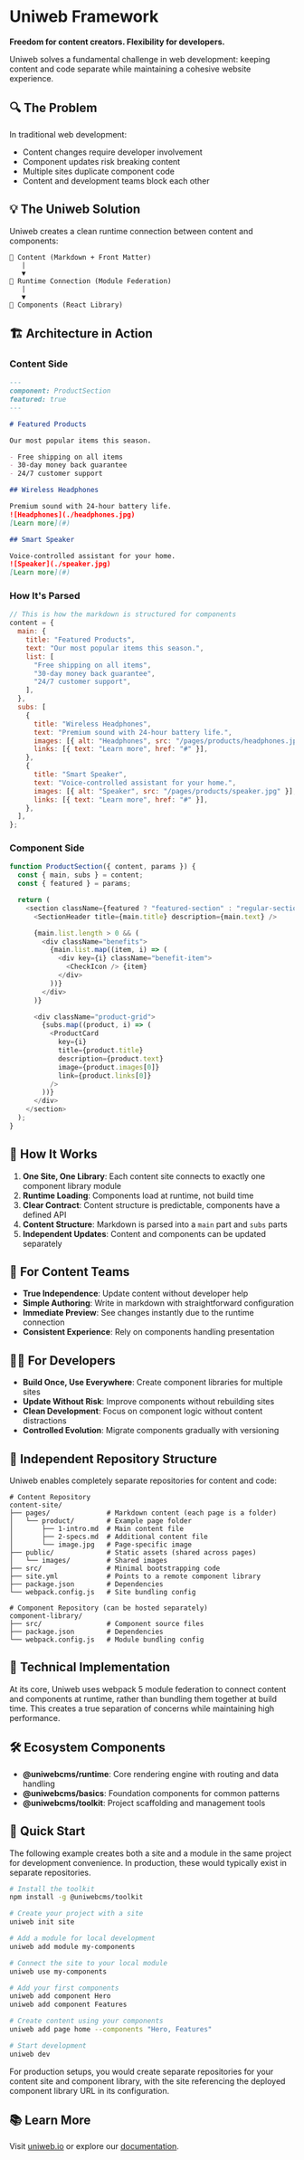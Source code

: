 # Uniweb Framework

**Freedom for content creators. Flexibility for developers.**

Uniweb solves a fundamental challenge in web development: keeping content and code separate while maintaining a cohesive website experience.

## 🔍 The Problem

In traditional web development:

- Content changes require developer involvement
- Component updates risk breaking content
- Multiple sites duplicate component code
- Content and development teams block each other

## 💡 The Uniweb Solution

Uniweb creates a clean runtime connection between content and components:

```
📄 Content (Markdown + Front Matter)
   |
   ▼
🔗 Runtime Connection (Module Federation)
   |
   ▼
🧩 Components (React Library)
```

## 🏗 Architecture in Action

### Content Side

```markdown
---
component: ProductSection
featured: true
---

# Featured Products

Our most popular items this season.

- Free shipping on all items
- 30-day money back guarantee
- 24/7 customer support

## Wireless Headphones

Premium sound with 24-hour battery life.
![Headphones](./headphones.jpg)
[Learn more](#)

## Smart Speaker

Voice-controlled assistant for your home.
![Speaker](./speaker.jpg)
[Learn more](#)
```

### How It's Parsed

```javascript
// This is how the markdown is structured for components
content = {
  main: {
    title: "Featured Products",
    text: "Our most popular items this season.",
    list: [
      "Free shipping on all items",
      "30-day money back guarantee",
      "24/7 customer support",
    ],
  },
  subs: [
    {
      title: "Wireless Headphones",
      text: "Premium sound with 24-hour battery life.",
      images: [{ alt: "Headphones", src: "/pages/products/headphones.jpg" }],
      links: [{ text: "Learn more", href: "#" }],
    },
    {
      title: "Smart Speaker",
      text: "Voice-controlled assistant for your home.",
      images: [{ alt: "Speaker", src: "/pages/products/speaker.jpg" }],
      links: [{ text: "Learn more", href: "#" }],
    },
  ],
};
```

### Component Side

```javascript
function ProductSection({ content, params }) {
  const { main, subs } = content;
  const { featured } = params;

  return (
    <section className={featured ? "featured-section" : "regular-section"}>
      <SectionHeader title={main.title} description={main.text} />

      {main.list.length > 0 && (
        <div className="benefits">
          {main.list.map((item, i) => (
            <div key={i} className="benefit-item">
              <CheckIcon /> {item}
            </div>
          ))}
        </div>
      )}

      <div className="product-grid">
        {subs.map((product, i) => (
          <ProductCard
            key={i}
            title={product.title}
            description={product.text}
            image={product.images[0]}
            link={product.links[0]}
          />
        ))}
      </div>
    </section>
  );
}
```

## 🔄 How It Works

1. **One Site, One Library**: Each content site connects to exactly one component library module
2. **Runtime Loading**: Components load at runtime, not build time
3. **Clear Contract**: Content structure is predictable, components have a defined API
4. **Content Structure**: Markdown is parsed into a `main` part and `subs` parts
5. **Independent Updates**: Content and components can be updated separately

## 👥 For Content Teams

- **True Independence**: Update content without developer help
- **Simple Authoring**: Write in markdown with straightforward configuration
- **Immediate Preview**: See changes instantly due to the runtime connection
- **Consistent Experience**: Rely on components handling presentation

## 👨‍💻 For Developers

- **Build Once, Use Everywhere**: Create component libraries for multiple sites
- **Update Without Risk**: Improve components without rebuilding sites
- **Clean Development**: Focus on component logic without content distractions
- **Controlled Evolution**: Migrate components gradually with versioning

## 📂 Independent Repository Structure

Uniweb enables completely separate repositories for content and code:

```
# Content Repository
content-site/
├── pages/              # Markdown content (each page is a folder)
│   └── product/        # Example page folder
│       ├── 1-intro.md  # Main content file
│       ├── 2-specs.md  # Additional content file
│       └── image.jpg   # Page-specific image
├── public/             # Static assets (shared across pages)
│   └── images/         # Shared images
├── src/                # Minimal bootstrapping code
├── site.yml            # Points to a remote component library
├── package.json        # Dependencies
└── webpack.config.js   # Site bundling config

# Component Repository (can be hosted separately)
component-library/
├── src/                # Component source files
├── package.json        # Dependencies
└── webpack.config.js   # Module bundling config
```

## 🔧 Technical Implementation

At its core, Uniweb uses webpack 5 module federation to connect content and components at runtime, rather than bundling them together at build time. This creates a true separation of concerns while maintaining high performance.

## 🛠 Ecosystem Components

- **@uniwebcms/runtime**: Core rendering engine with routing and data handling
- **@uniwebcms/basics**: Foundation components for common patterns
- **@uniwebcms/toolkit**: Project scaffolding and management tools

## 🏁 Quick Start

The following example creates both a site and a module in the same project for development convenience. In production, these would typically exist in separate repositories.

```bash
# Install the toolkit
npm install -g @uniwebcms/toolkit

# Create your project with a site
uniweb init site

# Add a module for local development
uniweb add module my-components

# Connect the site to your local module
uniweb use my-components

# Add your first components
uniweb add component Hero
uniweb add component Features

# Create content using your components
uniweb add page home --components "Hero, Features"

# Start development
uniweb dev
```

For production setups, you would create separate repositories for your content site and component library, with the site referencing the deployed component library URL in its configuration.

## 📚 Learn More

Visit [uniweb.io](https://uniweb.io) or explore our [documentation](https://docs.uniweb.io).
